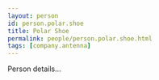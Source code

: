 ```yaml
---
layout: person
id: person.polar.shoe
title: Polar Shoe
permalink: people/person.polar.shoe.html
tags: [company.antenna]
---
```


Person details...